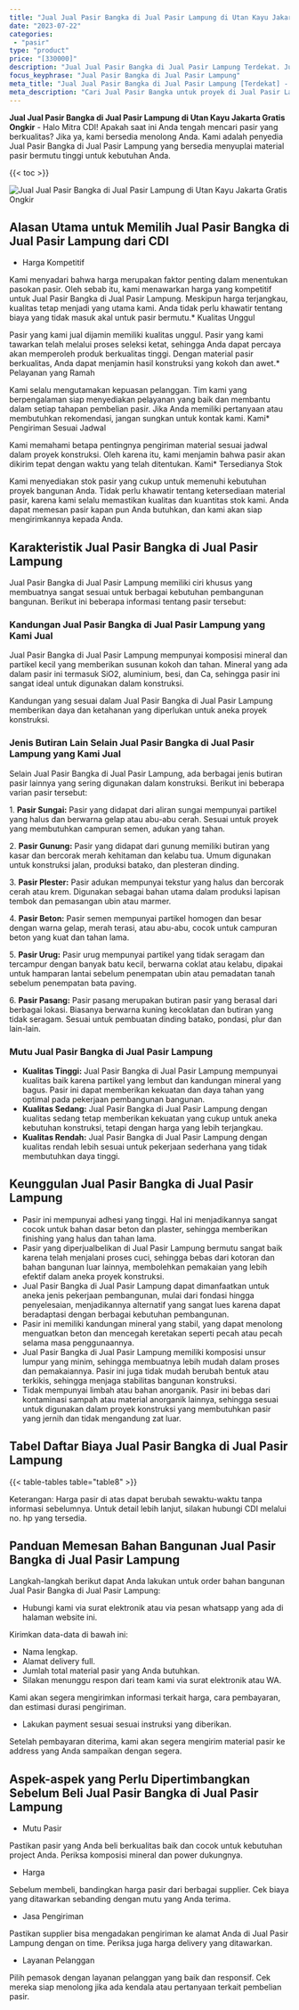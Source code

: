 ```yaml
---
title: "Jual Jual Pasir Bangka di Jual Pasir Lampung di Utan Kayu Jakarta Gratis Ongkir"
date: "2023-07-22"
categories:
 - "pasir"
type: "product"
price: "[330000]"
description: "Jual Jual Pasir Bangka di Jual Pasir Lampung Terdekat. Jual Pasir Bangka ini sering digunakan dalam proyek konstruksi sebagai material adukan yang terpilih dan halus. Silakan hubungi kami untuk informasi lebih lanjut."
focus_keyphrase: "Jual Pasir Bangka di Jual Pasir Lampung"
meta_title: "Jual Jual Pasir Bangka di Jual Pasir Lampung [Terdekat] - CDI"
meta_description: "Cari Jual Pasir Bangka untuk proyek di Jual Pasir Lampung? Kami memiliki Jual Pasir Bangka berkualitas untuk bahan campuran. Raih penawaran terbaik sekarang."
---
```


**Jual Jual Pasir Bangka di Jual Pasir Lampung di Utan Kayu Jakarta Gratis Ongkir** - Halo Mitra CDI! Apakah saat ini Anda tengah mencari pasir yang berkualitas? Jika ya, kami bersedia menolong Anda. Kami adalah penyedia Jual Pasir Bangka di Jual Pasir Lampung yang bersedia menyuplai material pasir bermutu tinggi untuk kebutuhan Anda.

{{< toc >}}

![Jual Jual Pasir Bangka di Jual Pasir Lampung di Utan Kayu Jakarta Gratis Ongkir](/images/pasir/pasir-bangunan-30.jpg)

## Alasan Utama untuk Memilih Jual Pasir Bangka di Jual Pasir Lampung dari CDI

*   Harga Kompetitif

Kami menyadari bahwa harga merupakan faktor penting dalam menentukan pasokan pasir. Oleh sebab itu, kami menawarkan harga yang kompetitif untuk Jual Pasir Bangka di Jual Pasir Lampung. Meskipun harga terjangkau, kualitas tetap menjadi yang utama kami. Anda tidak perlu khawatir tentang biaya yang tidak masuk akal untuk pasir bermutu.*   Kualitas Unggul

Pasir yang kami jual dijamin memiliki kualitas unggul. Pasir yang kami tawarkan telah melalui proses seleksi ketat, sehingga Anda dapat percaya akan memperoleh produk berkualitas tinggi. Dengan material pasir berkualitas, Anda dapat menjamin hasil konstruksi yang kokoh dan awet.*   Pelayanan yang Ramah

Kami selalu mengutamakan kepuasan pelanggan. Tim kami yang berpengalaman siap menyediakan pelayanan yang baik dan membantu dalam setiap tahapan pembelian pasir. Jika Anda memiliki pertanyaan atau membutuhkan rekomendasi, jangan sungkan untuk kontak kami. Kami*   Pengiriman Sesuai Jadwal

Kami memahami betapa pentingnya pengiriman material sesuai jadwal dalam proyek konstruksi. Oleh karena itu, kami menjamin bahwa pasir akan dikirim tepat dengan waktu yang telah ditentukan. Kami*   Tersedianya Stok

Kami menyediakan stok pasir yang cukup untuk memenuhi kebutuhan proyek bangunan Anda. Tidak perlu khawatir tentang ketersediaan material pasir, karena kami selalu memastikan kualitas dan kuantitas stok kami. Anda dapat memesan pasir kapan pun Anda butuhkan, dan kami akan siap mengirimkannya kepada Anda. 

## Karakteristik Jual Pasir Bangka di Jual Pasir Lampung

Jual Pasir Bangka di Jual Pasir Lampung memiliki ciri khusus yang membuatnya sangat sesuai untuk berbagai kebutuhan pembangunan bangunan. Berikut ini beberapa informasi tentang pasir tersebut:

### Kandungan Jual Pasir Bangka di Jual Pasir Lampung yang Kami Jual

Jual Pasir Bangka di Jual Pasir Lampung mempunyai komposisi mineral dan partikel kecil yang memberikan susunan kokoh dan tahan. Mineral yang ada dalam pasir ini termasuk SiO2, aluminium, besi, dan Ca, sehingga pasir ini sangat ideal untuk digunakan dalam konstruksi.

Kandungan yang sesuai dalam Jual Pasir Bangka di Jual Pasir Lampung memberikan daya dan ketahanan yang diperlukan untuk aneka proyek konstruksi.

### Jenis Butiran Lain Selain Jual Pasir Bangka di Jual Pasir Lampung yang Kami Jual

Selain Jual Pasir Bangka di Jual Pasir Lampung, ada berbagai jenis butiran pasir lainnya yang sering digunakan dalam konstruksi. Berikut ini beberapa varian pasir tersebut:

1\.  **Pasir Sungai:** Pasir yang didapat dari aliran sungai mempunyai partikel yang halus dan berwarna gelap atau abu-abu cerah. Sesuai untuk proyek yang membutuhkan campuran semen, adukan yang tahan.

2\.  **Pasir Gunung:** Pasir yang didapat dari gunung memiliki butiran yang kasar dan bercorak merah kehitaman dan kelabu tua. Umum digunakan untuk konstruksi jalan, produksi batako, dan plesteran dinding.

3\.  **Pasir Plester:** Pasir adukan mempunyai tekstur yang halus dan bercorak cerah atau krem. Digunakan sebagai bahan utama dalam produksi lapisan tembok dan pemasangan ubin atau marmer.

4\.  **Pasir Beton:** Pasir semen mempunyai partikel homogen dan besar dengan warna gelap, merah terasi, atau abu-abu, cocok untuk campuran beton yang kuat dan tahan lama.

5\.  **Pasir Urug:** Pasir urug mempunyai partikel yang tidak seragam dan tercampur dengan banyak batu kecil, berwarna coklat atau kelabu, dipakai untuk hamparan lantai sebelum penempatan ubin atau pemadatan tanah sebelum penempatan bata paving.

6\.  **Pasir Pasang:** Pasir pasang merupakan butiran pasir yang berasal dari berbagai lokasi. Biasanya berwarna kuning kecoklatan dan butiran yang tidak seragam. Sesuai untuk pembuatan dinding batako, pondasi, plur dan lain-lain.

### Mutu Jual Pasir Bangka di Jual Pasir Lampung

*   **Kualitas Tinggi:** Jual Pasir Bangka di Jual Pasir Lampung mempunyai kualitas baik karena partikel yang lembut dan kandungan mineral yang bagus. Pasir ini dapat memberikan kekuatan dan daya tahan yang optimal pada pekerjaan pembangunan bangunan.
*   **Kualitas Sedang:** Jual Pasir Bangka di Jual Pasir Lampung dengan kualitas sedang tetap memberikan kekuatan yang cukup untuk aneka kebutuhan konstruksi, tetapi dengan harga yang lebih terjangkau.
*   **Kualitas Rendah:** Jual Pasir Bangka di Jual Pasir Lampung dengan kualitas rendah lebih sesuai untuk pekerjaan sederhana yang tidak membutuhkan daya tinggi.

## Keunggulan Jual Pasir Bangka di Jual Pasir Lampung

*   Pasir ini mempunyai adhesi yang tinggi. Hal ini menjadikannya sangat cocok untuk bahan dasar beton dan plaster, sehingga memberikan finishing yang halus dan tahan lama.
*   Pasir yang diperjualbelikan di Jual Pasir Lampung bermutu sangat baik karena telah menjalani proses cuci, sehingga bebas dari kotoran dan bahan bangunan luar lainnya, membolehkan pemakaian yang lebih efektif dalam aneka proyek konstruksi.
*   Jual Pasir Bangka di Jual Pasir Lampung dapat dimanfaatkan untuk aneka jenis pekerjaan pembangunan, mulai dari fondasi hingga penyelesaian, menjadikannya alternatif yang sangat lues karena dapat beradaptasi dengan berbagai kebutuhan pembangunan.
*   Pasir ini memiliki kandungan mineral yang stabil, yang dapat menolong menguatkan beton dan mencegah keretakan seperti pecah atau pecah selama masa penggunaannya.
*   Jual Pasir Bangka di Jual Pasir Lampung memiliki komposisi unsur lumpur yang minim, sehingga membuatnya lebih mudah dalam proses dan pemakaiannya. Pasir ini juga tidak mudah berubah bentuk atau terkikis, sehingga menjaga stabilitas bangunan konstruksi.
*   Tidak mempunyai limbah atau bahan anorganik. Pasir ini bebas dari kontaminasi sampah atau material anorganik lainnya, sehingga sesuai untuk digunakan dalam proyek konstruksi yang membutuhkan pasir yang jernih dan tidak mengandung zat luar.

## Tabel Daftar Biaya Jual Pasir Bangka di Jual Pasir Lampung

{{< table-tables table="table8" >}}

Keterangan: Harga pasir di atas dapat berubah sewaktu-waktu tanpa informasi sebelumnya. Untuk detail lebih lanjut, silakan hubungi CDI melalui no. hp yang tersedia.

## Panduan Memesan Bahan Bangunan Jual Pasir Bangka di Jual Pasir Lampung

Langkah-langkah berikut dapat Anda lakukan untuk order bahan bangunan Jual Pasir Bangka di Jual Pasir Lampung:

*   Hubungi kami via surat elektronik atau via pesan whatsapp yang ada di halaman website ini.

Kirimkan data-data di bawah ini:

*   Nama lengkap.
*   Alamat delivery full.
*   Jumlah total material pasir yang Anda butuhkan.
*   Silakan menunggu respon dari team kami via surat elektronik atau WA.

Kami akan segera mengirimkan informasi terkait harga, cara pembayaran, dan estimasi durasi pengiriman.
*   Lakukan payment sesuai sesuai instruksi yang diberikan.

Setelah pembayaran diterima, kami akan segera mengirim material pasir ke address yang Anda sampaikan dengan segera.

## Aspek-aspek yang Perlu Dipertimbangkan Sebelum Beli Jual Pasir Bangka di Jual Pasir Lampung

*   Mutu Pasir

Pastikan pasir yang Anda beli berkualitas baik dan cocok untuk kebutuhan project Anda. Periksa komposisi mineral dan power dukungnya.
*   Harga

Sebelum membeli, bandingkan harga pasir dari berbagai supplier. Cek biaya yang ditawarkan sebanding dengan mutu yang Anda terima.
*   Jasa Pengiriman

Pastikan supplier bisa mengadakan pengiriman ke alamat Anda di Jual Pasir Lampung dengan on time. Periksa juga harga delivery yang ditawarkan.
*   Layanan Pelanggan

Pilih pemasok dengan layanan pelanggan yang baik dan responsif. Cek mereka siap menolong jika ada kendala atau pertanyaan terkait pembelian pasir.